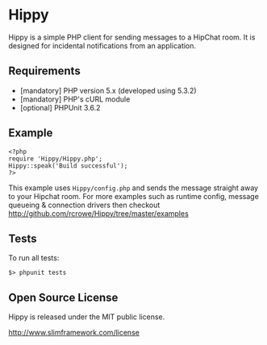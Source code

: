 Hippy
=====

Hippy is a simple PHP client for sending messages to a HipChat room. It is designed for incidental notifications from an application.

Requirements
------------

* [mandatory] PHP version 5.x (developed using 5.3.2)
* [mandatory] PHP's cURL module
* [optional]  PHPUnit 3.6.2

Example
-------

	<?php
	require 'Hippy/Hippy.php';
	Hippy::speak('Build successful');
	?>
	
This example uses `Hippy/config.php` and sends the message straight away to your Hipchat room. For more examples such as runtime config, message queueing & connection drivers then checkout <http://github.com/rcrowe/Hippy/tree/master/examples>

Tests
-----

To run all tests:

	$> phpunit tests
	
Open Source License
-------------------

Hippy is released under the MIT public license.

<http://www.slimframework.com/license>